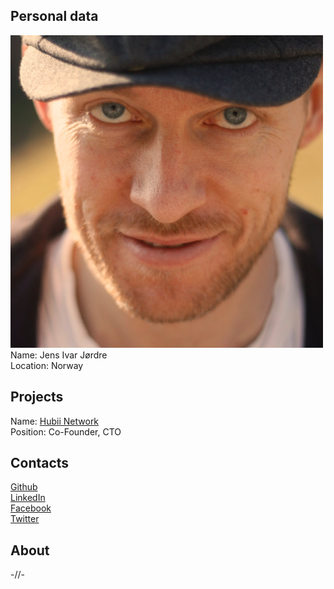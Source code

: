 ## Personal data
![photo](photo/jens_jordre.jpg)  
Name: Jens Ivar Jørdre    
Location: Norway  
## Projects 
Name: [Hubii Network](../projects/hubii.md)  
Position: Co-Founder, CTO  
## Contacts
[Github](https://github.com/jijordre?tab=stars)  
[LinkedIn](https://www.linkedin.com/in/jijordre/)  
[Facebook](https://www.facebook.com/jijordre)  
[Twitter](https://twitter.com/jijordre)  
## About
-//-
